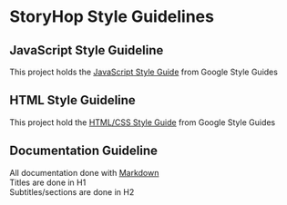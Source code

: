 StoryHop Style Guidelines
=========================

JavaScript Style Guideline
-------------------------
This project holds the [JavaScript Style Guide][js] from Google Style Guides 

HTML Style Guideline
--------------------
This project hold the [HTML/CSS Style Guide][htmlcss] from Google Style Guides

Documentation Guideline
------------------
All documentation done with [Markdown](https://daringfireball.net/projects/markdown)   
Titles are done in H1  
Subtitles/sections are done in H2  

[js]: https://google.github.io/styleguide/jsguide.html
[htmlcss]: https://google.github.io/styleguide/htmlcssguide.html
